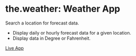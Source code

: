 
# the.weather: Weather App

Search a location for forecast data.

- Display daily or hourly forecast data for a given location.
- Display data in Degree or Fahrenheit.

[Live App](https://saivamshiin.github.io/Weather-App/)
